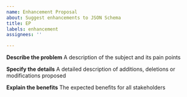 ```yaml
---
name: Enhancement Proposal
about: Suggest enhancements to JSON Schema
title: EP
labels: enhancement
assignees: ''

---
```


**Describe the problem**
A description of the subject and its pain points

**Specify the details**
A detailed description of additions, deletions or modifications proposed

 **Explain the benefits**
The expected benefits for all stakeholders
